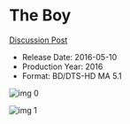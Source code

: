 # The Boy

[Discussion Post](https://www.avsforum.com/threads/bass-eq-for-filtered-movies.2995212/post-59495674)

* Release Date: 2016-05-10
* Production Year: 2016
* Format: BD/DTS-HD MA 5.1

![img 0](https://i.imgur.com/cSqultM.jpg)

![img 1](https://i.imgur.com/OuDkFk5.png)

